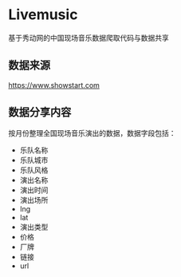# Livemusic
基于秀动网的中国现场音乐数据爬取代码与数据共享

## 数据来源
https://www.showstart.com

## 数据分享内容
按月份整理全国现场音乐演出的数据，数据字段包括：
- 乐队名称
- 乐队城市
- 乐队风格
- 演出名称
- 演出时间
- 演出场所
- lng
- lat
- 演出类型
- 价格
- 厂牌
- 链接
- url
